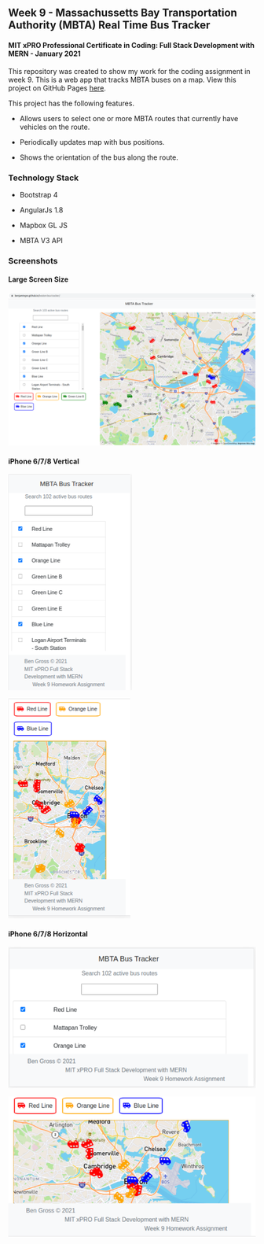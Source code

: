 ## Week 9 - Massachussetts Bay Transportation Authority (MBTA) Real Time Bus Tracker
#### MIT xPRO Professional Certificate in Coding: Full Stack Development with MERN - January 2021

This repository was created to show my work for the coding assignment in week 9. This is a web app that tracks MBTA buses on a map. View this project on GitHub Pages [here](https://benjamingro.github.io/boston-bus-tracker/).

This project has the following features. 

* Allows users to select one or more MBTA routes that currently have vehicles on the route. 

* Periodically updates map with bus positions. 

* Shows the orientation of the bus along the route.  

### Technology Stack

* Bootstrap 4

* AngularJs 1.8

* Mapbox GL JS 

* MBTA V3 API 

### Screenshots 

#### Large Screen Size

![Large Screen Size](images/LapTopImage1.png?raw=true "Large Screen Size")

#### iPhone 6/7/8 Vertical

![iPhone 6/7/8 Vertical](images/iPhoneVertical1.png?raw=true "iPhone 6/7/8 Vertical")

![iPhone 6/7/8 Vertical](images/iPhoneVertical2.png?raw=true "iPhone 6/7/8 Vertical")

#### iPhone 6/7/8 Horizontal

![iPhone 6/7/8 Horizontal](images/iPhoneHorizontal1.png?raw=true "iPhone 6/7/8 Vertical")

![iPhone 6/7/8 Horizontal](images/iPhoneHorizontal2.png?raw=true "iPhone 6/7/8 Vertical")






